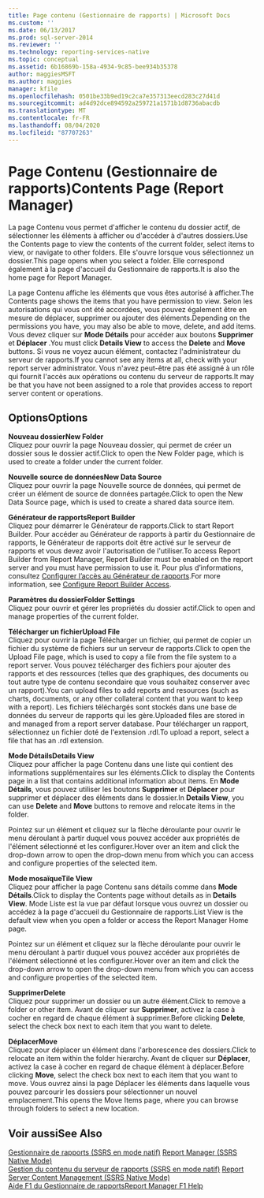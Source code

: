 ```yaml
---
title: Page contenu (Gestionnaire de rapports) | Microsoft Docs
ms.custom: ''
ms.date: 06/13/2017
ms.prod: sql-server-2014
ms.reviewer: ''
ms.technology: reporting-services-native
ms.topic: conceptual
ms.assetid: 6b16869b-158a-4934-9c85-bee934b35378
author: maggiesMSFT
ms.author: maggies
manager: kfile
ms.openlocfilehash: 0501be33b9ed19c2ca7e357313eecd283c27d41d
ms.sourcegitcommit: ad4d92dce894592a259721a1571b1d8736abacdb
ms.translationtype: MT
ms.contentlocale: fr-FR
ms.lasthandoff: 08/04/2020
ms.locfileid: "87707263"
---
```

# <a name="contents-page-report-manager"></a><span data-ttu-id="e7d90-102">Page Contenu (Gestionnaire de rapports)</span><span class="sxs-lookup"><span data-stu-id="e7d90-102">Contents Page (Report Manager)</span></span>
  <span data-ttu-id="e7d90-103">La page Contenu vous permet d'afficher le contenu du dossier actif, de sélectionner les éléments à afficher ou d'accéder à d'autres dossiers.</span><span class="sxs-lookup"><span data-stu-id="e7d90-103">Use the Contents page to view the contents of the current folder, select items to view, or navigate to other folders.</span></span> <span data-ttu-id="e7d90-104">Elle s'ouvre lorsque vous sélectionnez un dossier.</span><span class="sxs-lookup"><span data-stu-id="e7d90-104">This page opens when you select a folder.</span></span> <span data-ttu-id="e7d90-105">Elle correspond également à la page d'accueil du Gestionnaire de rapports.</span><span class="sxs-lookup"><span data-stu-id="e7d90-105">It is also the home page for Report Manager.</span></span>  
  
 <span data-ttu-id="e7d90-106">La page Contenu affiche les éléments que vous êtes autorisé à afficher.</span><span class="sxs-lookup"><span data-stu-id="e7d90-106">The Contents page shows the items that you have permission to view.</span></span> <span data-ttu-id="e7d90-107">Selon les autorisations qui vous ont été accordées, vous pouvez également être en mesure de déplacer, supprimer ou ajouter des éléments.</span><span class="sxs-lookup"><span data-stu-id="e7d90-107">Depending on the permissions you have, you may also be able to move, delete, and add items.</span></span> <span data-ttu-id="e7d90-108">Vous devez cliquer sur **Mode Détails** pour accéder aux boutons **Supprimer** et **Déplacer** .</span><span class="sxs-lookup"><span data-stu-id="e7d90-108">You must click **Details View** to access the **Delete** and **Move** buttons.</span></span> <span data-ttu-id="e7d90-109">Si vous ne voyez aucun élément, contactez l'administrateur du serveur de rapports.</span><span class="sxs-lookup"><span data-stu-id="e7d90-109">If you cannot see any items at all, check with your report server administrator.</span></span> <span data-ttu-id="e7d90-110">Vous n'avez peut-être pas été assigné à un rôle qui fournit l'accès aux opérations ou contenu du serveur de rapports.</span><span class="sxs-lookup"><span data-stu-id="e7d90-110">It may be that you have not been assigned to a role that provides access to report server content or operations.</span></span>  
  
## <a name="options"></a><span data-ttu-id="e7d90-111">Options</span><span class="sxs-lookup"><span data-stu-id="e7d90-111">Options</span></span>  
 <span data-ttu-id="e7d90-112">**Nouveau dossier**</span><span class="sxs-lookup"><span data-stu-id="e7d90-112">**New Folder**</span></span>  
 <span data-ttu-id="e7d90-113">Cliquez pour ouvrir la page Nouveau dossier, qui permet de créer un dossier sous le dossier actif.</span><span class="sxs-lookup"><span data-stu-id="e7d90-113">Click to open the New Folder page, which is used to create a folder under the current folder.</span></span>  
  
 <span data-ttu-id="e7d90-114">**Nouvelle source de données**</span><span class="sxs-lookup"><span data-stu-id="e7d90-114">**New Data Source**</span></span>  
 <span data-ttu-id="e7d90-115">Cliquez pour ouvrir la page Nouvelle source de données, qui permet de créer un élément de source de données partagée.</span><span class="sxs-lookup"><span data-stu-id="e7d90-115">Click to open the New Data Source page, which is used to create a shared data source item.</span></span>  
  
 <span data-ttu-id="e7d90-116">**Générateur de rapports**</span><span class="sxs-lookup"><span data-stu-id="e7d90-116">**Report Builder**</span></span>  
 <span data-ttu-id="e7d90-117">Cliquez pour démarrer le Générateur de rapports.</span><span class="sxs-lookup"><span data-stu-id="e7d90-117">Click to start Report Builder.</span></span> <span data-ttu-id="e7d90-118">Pour accéder au Générateur de rapports à partir du Gestionnaire de rapports, le Générateur de rapports doit être activé sur le serveur de rapports et vous devez avoir l'autorisation de l'utiliser.</span><span class="sxs-lookup"><span data-stu-id="e7d90-118">To access Report Builder from Report Manager, Report Builder must be enabled on the report server and you must have permission to use it.</span></span> <span data-ttu-id="e7d90-119">Pour plus d’informations, consultez [Configurer l’accès au Générateur de rapports](report-server/configure-report-builder-access.md).</span><span class="sxs-lookup"><span data-stu-id="e7d90-119">For more information, see [Configure Report Builder Access](report-server/configure-report-builder-access.md).</span></span>  
  
 <span data-ttu-id="e7d90-120">**Paramètres du dossier**</span><span class="sxs-lookup"><span data-stu-id="e7d90-120">**Folder Settings**</span></span>  
 <span data-ttu-id="e7d90-121">Cliquez pour ouvrir et gérer les propriétés du dossier actif.</span><span class="sxs-lookup"><span data-stu-id="e7d90-121">Click to open and manage properties of the current folder.</span></span>  
  
 <span data-ttu-id="e7d90-122">**Télécharger un fichier**</span><span class="sxs-lookup"><span data-stu-id="e7d90-122">**Upload File**</span></span>  
 <span data-ttu-id="e7d90-123">Cliquez pour ouvrir la page Télécharger un fichier, qui permet de copier un fichier du système de fichiers sur un serveur de rapports.</span><span class="sxs-lookup"><span data-stu-id="e7d90-123">Click to open the Upload File page, which is used to copy a file from the file system to a report server.</span></span> <span data-ttu-id="e7d90-124">Vous pouvez télécharger des fichiers pour ajouter des rapports et des ressources (telles que des graphiques, des documents ou tout autre type de contenu secondaire que vous souhaitez conserver avec un rapport).</span><span class="sxs-lookup"><span data-stu-id="e7d90-124">You can upload files to add reports and resources (such as charts, documents, or any other collateral content that you want to keep with a report).</span></span> <span data-ttu-id="e7d90-125">Les fichiers téléchargés sont stockés dans une base de données du serveur de rapports qui les gère.</span><span class="sxs-lookup"><span data-stu-id="e7d90-125">Uploaded files are stored in and managed from a report server database.</span></span> <span data-ttu-id="e7d90-126">Pour télécharger un rapport, sélectionnez un fichier doté de l'extension .rdl.</span><span class="sxs-lookup"><span data-stu-id="e7d90-126">To upload a report, select a file that has an .rdl extension.</span></span>  
  
 <span data-ttu-id="e7d90-127">**Mode Détails**</span><span class="sxs-lookup"><span data-stu-id="e7d90-127">**Details View**</span></span>  
 <span data-ttu-id="e7d90-128">Cliquez pour afficher la page Contenu dans une liste qui contient des informations supplémentaires sur les éléments.</span><span class="sxs-lookup"><span data-stu-id="e7d90-128">Click to display the Contents page in a list that contains additional information about items.</span></span> <span data-ttu-id="e7d90-129">En **Mode Détails**, vous pouvez utiliser les boutons **Supprimer** et **Déplacer** pour supprimer et déplacer des éléments dans le dossier.</span><span class="sxs-lookup"><span data-stu-id="e7d90-129">In **Details View**, you can use **Delete** and **Move** buttons to remove and relocate items in the folder.</span></span>  
  
 <span data-ttu-id="e7d90-130">Pointez sur un élément et cliquez sur la flèche déroulante pour ouvrir le menu déroulant à partir duquel vous pouvez accéder aux propriétés de l'élément sélectionné et les configurer.</span><span class="sxs-lookup"><span data-stu-id="e7d90-130">Hover over an item and click the drop-down arrow to open the drop-down menu from which you can access and configure properties of the selected item.</span></span>  
  
 <span data-ttu-id="e7d90-131">**Mode mosaïque**</span><span class="sxs-lookup"><span data-stu-id="e7d90-131">**Tile View**</span></span>  
 <span data-ttu-id="e7d90-132">Cliquez pour afficher la page Contenu sans détails comme dans **Mode Détails**.</span><span class="sxs-lookup"><span data-stu-id="e7d90-132">Click to display the Contents page without details as in **Details View**.</span></span> <span data-ttu-id="e7d90-133">Mode Liste est la vue par défaut lorsque vous ouvrez un dossier ou accédez à la page d'accueil du Gestionnaire de rapports.</span><span class="sxs-lookup"><span data-stu-id="e7d90-133">List View is the default view when you open a folder or access the Report Manager Home page.</span></span>  
  
 <span data-ttu-id="e7d90-134">Pointez sur un élément et cliquez sur la flèche déroulante pour ouvrir le menu déroulant à partir duquel vous pouvez accéder aux propriétés de l'élément sélectionné et les configurer.</span><span class="sxs-lookup"><span data-stu-id="e7d90-134">Hover over an item and click the drop-down arrow to open the drop-down menu from which you can access and configure properties of the selected item.</span></span>  
  
 <span data-ttu-id="e7d90-135">**Supprimer**</span><span class="sxs-lookup"><span data-stu-id="e7d90-135">**Delete**</span></span>  
 <span data-ttu-id="e7d90-136">Cliquez pour supprimer un dossier ou un autre élément.</span><span class="sxs-lookup"><span data-stu-id="e7d90-136">Click to remove a folder or other item.</span></span> <span data-ttu-id="e7d90-137">Avant de cliquer sur **Supprimer**, activez la case à cocher en regard de chaque élément à supprimer.</span><span class="sxs-lookup"><span data-stu-id="e7d90-137">Before clicking **Delete**, select the check box next to each item that you want to delete.</span></span>  
  
 <span data-ttu-id="e7d90-138">**Déplacer**</span><span class="sxs-lookup"><span data-stu-id="e7d90-138">**Move**</span></span>  
 <span data-ttu-id="e7d90-139">Cliquez pour déplacer un élément dans l'arborescence des dossiers.</span><span class="sxs-lookup"><span data-stu-id="e7d90-139">Click to relocate an item within the folder hierarchy.</span></span> <span data-ttu-id="e7d90-140">Avant de cliquer sur **Déplacer**, activez la case à cocher en regard de chaque élément à déplacer.</span><span class="sxs-lookup"><span data-stu-id="e7d90-140">Before clicking **Move**, select the check box next to each item that you want to move.</span></span> <span data-ttu-id="e7d90-141">Vous ouvrez ainsi la page Déplacer les éléments dans laquelle vous pouvez parcourir les dossiers pour sélectionner un nouvel emplacement.</span><span class="sxs-lookup"><span data-stu-id="e7d90-141">This opens the Move Items page, where you can browse through folders to select a new location.</span></span>  
  
## <a name="see-also"></a><span data-ttu-id="e7d90-142">Voir aussi</span><span class="sxs-lookup"><span data-stu-id="e7d90-142">See Also</span></span>  
 <span data-ttu-id="e7d90-143">[Gestionnaire de rapports &#40;SSRS en mode natif&#41;](../../2014/reporting-services/report-manager-ssrs-native-mode.md) </span><span class="sxs-lookup"><span data-stu-id="e7d90-143">[Report Manager  &#40;SSRS Native Mode&#41;](../../2014/reporting-services/report-manager-ssrs-native-mode.md) </span></span>  
 <span data-ttu-id="e7d90-144">[Gestion du contenu du serveur de rapports &#40;SSRS en mode natif&#41;](report-server/report-server-content-management-ssrs-native-mode.md) </span><span class="sxs-lookup"><span data-stu-id="e7d90-144">[Report Server Content Management &#40;SSRS Native Mode&#41;](report-server/report-server-content-management-ssrs-native-mode.md) </span></span>  
 [<span data-ttu-id="e7d90-145">Aide F1 du Gestionnaire de rapports</span><span class="sxs-lookup"><span data-stu-id="e7d90-145">Report Manager F1 Help</span></span>](../../2014/reporting-services/report-manager-f1-help.md)  
  
  

